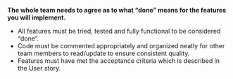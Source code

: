 __The whole team needs to agree as to what “done” means for the features you will implement.__ 
- All features must be tried, tested and fully functional to be considered “done”. 
- Code must be commented appropriately and organized neatly for other team members to read/update to ensure 
consistent quality. 
- Features must have met the acceptance criteria which is described in the User story. 
